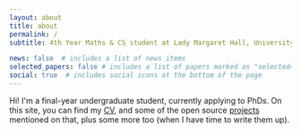 ```yaml
---
layout: about
title: about
permalink: /
subtitle: 4th Year Maths & CS student at Lady Margaret Hall, University of Oxford

news: false  # includes a list of news items
selected_papers: false # includes a list of papers marked as "selected={true}"
social: true  # includes social icons at the bottom of the page
---
```


Hi! I'm a final-year undergraduate student, currently applying to PhDs. On this site, you can find my [CV](/cv/), and some of the open source [projects](/projects) mentioned on that, plus some more too (when I have time to write them up). 
